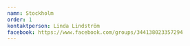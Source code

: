 ```yaml
---
namn: Stockholm
order: 1
kontaktperson: Linda Lindström
facebook: https://www.facebook.com/groups/344138023357294 
---
```

